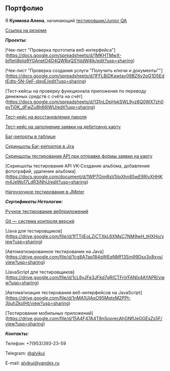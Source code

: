 ## Портфолио

Я **Куимова Алена**, начинающий <u> тестировщик/Junior QA </u>

[Ссылка на резюме](https://docs.google.com/document/d/1OD-uEmq4saem_udKknSWcVVJ67JSiIyv/edit?usp=sharing&ouid=107877928262337062453&rtpof=true&sd=true)


***Проекты:***

[Чек-лист "Проверка прототипа веб-интерфейса"] (https://docs.google.com/spreadsheets/d/1MKHTMwX-bjfletj8pIq9YGAnetO4D4QWRqQSYddW4lk/edit?usp=sharing)

[Чек-лист "Проверка создания услуги "Получить ключи и документы""] (https://docs.google.com/spreadsheets/d/1FFLBjDKawtav09BZ6v2pG1D5EdtEdts-5N-0eF-dqoE/edit?usp=sharing)

[Тест-кейсы на проверку функционала приложения по переводу денежных средств с счёта на счёт] (https://docs.google.com/spreadsheets/d/131nLDpHskSWL9yz8Q0WX7zh0pvTj0K_dFwZu8h66IWU/edit?usp=sharing)

[Тест-кейс на восстановление пароля](https://docs.google.com/spreadsheets/d/1pF8v_egfVWwQQfESpgeVFCR_kXdAyFoyhhp2cqvMqOw/edit?usp=sharing)

[Тест-кейс на заполнение заявки на дебетовую карту](https://docs.google.com/spreadsheets/d/17GCQk41gVdY6NwcaYKcz2n36VOJSYBPUauCAtbekZ7U/edit?usp=sharing)

[Баг-репорты в таблице](https://docs.google.com/spreadsheets/d/1dR-zi9RvEqwBrliuP66zlziy-rJwe6v8FDk1jg4ig44/edit?usp=sharing)

[Скриншоты Баг-репортов в Jira](https://docs.google.com/document/d/1STkjD1Ke7SrP-c9IBx8ew_zYDDp9Fh4oW8q1XWFDKCI/edit?usp=sharing)

[Скриншоты тестирования API при отправке формы заявки на карту](https://docs.google.com/document/d/1OcBcsrzH7pXfTIuXSOe8qTfO6JbJt__xC62QjoFuQ90/edit?usp=sharing)

[Скриншоты тестирования API VK-Создание альбома, добавление фотографий, удаление альбома] (https://docs.google.com/document/d/1WP7OimRsV5IoXhn85wE9RlvXHHKm4JeWo17LdR3iNhU/edit?usp=sharing)

[Нагрузочное тестирование в JMeter](https://docs.google.com/document/d/1l91EDwKjTojFLmOTuzH5v8e7JrXHsLgu7NgiahiHuNU/edit?usp=sharing)


***Сертификаты Нетологии:***

[Ручное тестирование вебприложений](https://drive.google.com/file/d/1hCQqDamrUeI2UxUkbs3wg77fIDLpos6j/view?usp=sharing)

[Git — система контроля версий](https://drive.google.com/file/d/1Ai1PjuH3FGKESTa_EBx7pgvcCluXwWiE/view?usp=sharing)

[Java для тестировщиков] (https://drive.google.com/file/d/1fTTjlEoLZjCTXkL6XMsC7NM9wH_tHXHo/view?usp=sharing)

[Автоматизированное тестирование на Java] (https://drive.google.com/file/d/1cg8A7aq184qWEqNMf13Sm99Dsx3x8xvs/view?usp=sharing)

[JavaScript для тестировщиков] (https://drive.google.com/file/d/1cL6yJFe3JFkd7gRICTFnVFANIx4AYAPR/view?usp=sharing)

[Автоматизация тестирования веб-интерфейсов на JavaScript] (https://drive.google.com/file/d/1nMA1UIAoO95MptxM2PPt-3jjuhZkolHt/view?usp=sharing)

[Тестирование мобильных приложений] (https://drive.google.com/file/d/15A4F47A4T8nSoorecAhGNfUeGGEsZs5F/view?usp=sharing)


***Контакты:***

Телефон: +7(953)393-23-59

Telegram: [@alvikui](https://t.me/alvikui)

E-mail: [alvikui@yandex.ru](alvikui@yandex.ru)
